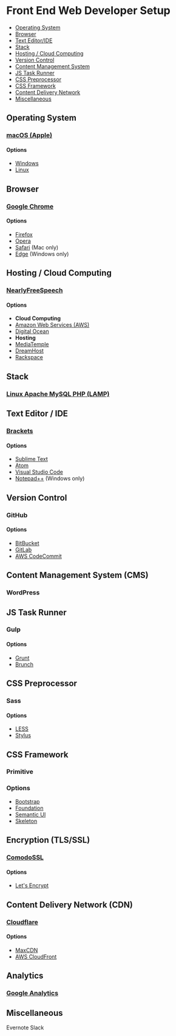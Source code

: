 # Front End Web Developer Setup

* [Operating System](#operating-system)
* [Browser](#browser)
* [Text Editor/IDE](#text-editor-ide)
* [Stack](#stack)
* [Hosting / Cloud Computing](#hosting-cloud-computing)
* [Version Control](#version-control)
* [Content Management System](#content-management-system)
* [JS Task Runner](#js-task-runner)
* [CSS Preprocessor](#css-preprocessor)
* [CSS Framework](#css-framework)
* [Content Delivery Network](#content-delivery-network)
* [Miscellaneous](#miscellaneous)

## Operating System

### [macOS (Apple)](http://www.apple.com/macos/sierra/)

#### Options
* [Windows](https://www.microsoft.com/en-us/windows)
* [Linux](https://en.wikipedia.org/wiki/Linux)

## Browser

### [Google Chrome](https://www.google.com/chrome/)

#### Options

* [Firefox](https://www.mozilla.org/en-US/firefox/products/)
* [Opera](http://www.opera.com/)
* [Safari](http://www.apple.com/safari/) (Mac only)
* [Edge](https://www.microsoft.com/en-us/windows/microsoft-edge/microsoft-edge) (Windows only)

## Hosting / Cloud Computing

### [NearlyFreeSpeech](https://www.nearlyfreespeech.net/)

#### Options

* **Cloud Computing**
 * [Amazon Web Services (AWS)](https://aws.amazon.com/)
 * [Digital Ocean](https://www.digitalocean.com/)
* **Hosting**
 * [MediaTemple](https://www.mediatemple.net/) 
 * [DreamHost](https://www.dreamhost.com/)
 * [Rackspace](https://www.rackspace.com/)

## Stack

### [Linux Apache MySQL PHP (LAMP)](https://en.wikipedia.org/wiki/LAMP_(software_bundle))

## Text Editor / IDE

### [Brackets](http://brackets.io/)

#### Options

* [Sublime Text](https://www.sublimetext.com/)
* [Atom](https://atom.io/)
* [Visual Studio Code](http://code.visualstudio.com/)
* [Notepad++](https://notepad-plus-plus.org/) (Windows only)

## Version Control

### GitHub

#### Options

* [BitBucket](https://bitbucket.org)
* [GitLab](https://about.gitlab.com/)
* [AWS CodeCommit](https://aws.amazon.com/codecommit/)

## Content Management System (CMS)

### WordPress

## JS Task Runner

### Gulp

#### Options

* [Grunt](http://gruntjs.com/)
* [Brunch](http://brunch.io/)

## CSS Preprocessor

### Sass

#### Options

* [LESS](http://lesscss.org/)
* [Stylus](http://stylus-lang.com/)

## CSS Framework

### Primitive

### Options

* [Bootstrap](http://getbootstrap.com/)
* [Foundation](http://foundation.zurb.com/)
* [Semantic UI](http://semantic-ui.com/)
* [Skeleton](http://getskeleton.com/)

## Encryption (TLS/SSL)

### [ComodoSSL](https://comodosslstore.com/)

#### Options

* [Let's Encrypt](https://letsencrypt.org/)

## Content Delivery Network (CDN)

### [Cloudflare](https://www.cloudflare.com/)

#### Options
* [MaxCDN](https://www.maxcdn.com/)
* [AWS CloudFront](https://aws.amazon.com/cloudfront/)

## Analytics

### [Google Analytics](https://analytics.google.com/)

## Miscellaneous

Evernote
Slack


